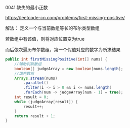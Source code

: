 0041.缺失的最小正数

https://leetcode-cn.com/problems/first-missing-positive/

解法： 定义一个与当前数组等长的布尔类型数组

若数组中有该值，则将对应位置变为true

而后依次遍历布尔数组，第一个假值对应的数字为所求结果

```java
public int firstMissingPositive(int[] nums) {
    //辅助判断数组
    boolean[] judgeArray = new boolean[nums.length];
    //填充数组
    Arrays.stream(nums)
        .parallel()
        .filter(i -> i > 0 && i <= nums.length)
        .forEach(num -> judgeArray[num - 1] = true);
    int result = 0;
    while (judgeArray[result]) {
        result++;
    }
    return result + 1;
}
```

